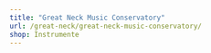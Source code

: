 ```yaml
---
title: "Great Neck Music Conservatory"
url: /great-neck/great-neck-music-conservatory/
shop: Instrumente
---
```

